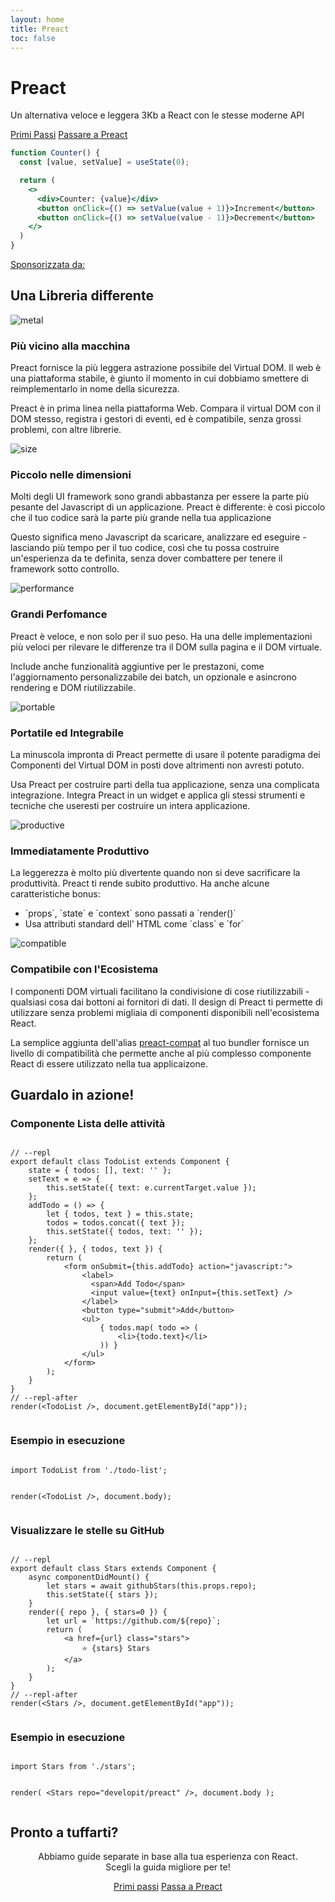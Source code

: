 ```yaml
---
layout: home
title: Preact
toc: false
---
```



<jumbotron>
    <h1>
        <logo height="1.5em" title="Preact" text="true" inverted="true">Preact</logo>
    </h1>
    <p class="tagline">Un alternativa veloce e leggera 3Kb a React con le stesse moderne API</p>
    <p class="intro-buttons">
        <a href="/guide/v10/getting-started" class="btn primary">Primi Passi</a>
        <a href="/guide/v10/switching-to-preact" class="btn secondary">Passare a Preact</a>
    </p>
</jumbotron>

```jsx
function Counter() {
  const [value, setValue] = useState(0);

  return (
    <>
      <div>Counter: {value}</div>
      <button onClick={() => setValue(value + 1)}>Increment</button>
      <button onClick={() => setValue(value - 1)}>Decrement</button>
    </>
  )
}
```

<div class="sponsors">
  <p><a href="https://opencollective.com/preact">Sponsorizzata da:</a></p>
  <sponsors></sponsors>
</div>

<section class="home-top">
    <h2>Una Libreria differente</h2>
</section>


<section class="home-section">
  <img src="/assets/home/metal.svg" alt="metal">

  <div>
    <h3>Più vicino alla macchina</h3>
    <p>
        Preact fornisce la più leggera astrazione possibile del Virtual DOM.
        Il web è una piattaforma stabile, è giunto il momento in cui dobbiamo smettere di reimplementarlo in nome della sicurezza.
    </p>
    <p>
       Preact è in prima linea nella piattaforma Web. Compara il virtual DOM con il DOM stesso,
       registra i gestori di eventi, ed è compatibile, senza grossi problemi, con altre librerie.
    </p>
  </div>
</section>


<section class="home-section">
  <img src="/assets/home/size.svg" alt="size">

  <div>
    <h3>Piccolo nelle dimensioni</h3>
    <p>
        Molti degli UI framework sono grandi abbastanza per essere la parte più pesante del Javascript di un applicazione.
        Preact è differente: è così piccolo che il tuo codice sarà la parte più grande nella tua applicazione
    </p>
    <p>
        Questo significa meno Javascript da scaricare, analizzare ed eseguire - lasciando più tempo per il tuo codice,
        così che tu possa costruire un'esperienza da te definita, senza dover combattere per tenere il framework sotto controllo.
    </p>
  </div>
</section>


<section class="home-section">
  <img src="/assets/home/performance.svg" alt="performance">

  <div>
    <h3>Grandi Perfomance</h3>
    <p>
        Preact è veloce, e non solo per il suo peso. Ha una delle implementazioni più veloci per rilevare le differenze tra il DOM sulla pagina e il DOM virtuale.
    </p>
    <p>
        Include anche funzionalità aggiuntive per le prestazoni, come l'aggiornamento personalizzabile dei batch, un opzionale e asincrono rendering e DOM riutilizzabile.
    </p>
  </div>
</section>


<section class="home-section">
  <img src="/assets/home/portable.svg" alt="portable">

  <div>
    <h3>Portatile ed Integrabile</h3>
    <p>
        La minuscola impronta di Preact permette di usare il potente paradigma dei Componenti del Virtual DOM in posti dove altrimenti non avresti potuto.
    </p>
    <p>
        Usa Preact per costruire parti della tua applicazione, senza una complicata integrazione. Integra Preact in un widget e applica gli stessi strumenti e tecniche che useresti per costruire un intera applicazione.
    </p>
  </div>
</section>


<section class="home-section">
  <img src="/assets/home/productive.svg" alt="productive">

  <div>
    <h3>Immediatamente Produttivo</h3>
    <p>
        La leggerezza è molto più divertente quando non si deve sacrificare la produttività. Preact ti rende subito
        produttivo. Ha anche alcune caratteristiche bonus:
    </p>
    <ul>
        <li>`props`, `state` e `context` sono passati a `render()`</li>
        <li>Usa attributi standard dell' HTML come `class` e `for`</li>
    </ul>
  </div>
</section>


<section class="home-section">
  <img src="/assets/home/compatible.svg" alt="compatible">

  <div>
    <h3>Compatibile con l'Ecosistema</h3>
    <p>
        I componenti DOM virtuali facilitano la condivisione di cose riutilizzabili - qualsiasi cosa dai bottoni ai fornitori di dati.
        Il design di Preact ti permette di utilizzare senza problemi migliaia di componenti disponibili nell'ecosistema React.
    </p>
    <p>
        La semplice aggiunta dell'alias <a href="/guide/v10/switching-to-preact#how-to-alias-preact-compat">preact-compat</a> al tuo bundler fornisce un livello di compatibilità che permette anche al più complesso componente React di essere utilizzato nella tua applicaizone.
    </p>
  </div>
</section>


<section class="home-top">
    <h2>Guardalo in azione!</h2>
</section>


<section class="home-split">
    <div>
        <h3>Componente Lista delle attività</h3>
        <pre><code class="lang-jsx">
// --repl
export default class TodoList extends Component {
    state = { todos: [], text: '' };
    setText = e =&gt; {
        this.setState({ text: e.currentTarget.value });
    };
    addTodo = () =&gt; {
        let { todos, text } = this.state;
        todos = todos.concat({ text });
        this.setState({ todos, text: '' });
    };
    render({ }, { todos, text }) {
        return (
            &lt;form onSubmit={this.addTodo} action="javascript:"&gt;
                &lt;label&gt;
                  &lt;span&gt;Add Todo&lt;/span&gt;
                  &lt;input value={text} onInput={this.setText} /&gt;
                &lt;/label&gt;
                &lt;button type="submit"&gt;Add&lt;/button&gt;
                &lt;ul&gt;
                    { todos.map( todo =&gt; (
                        &lt;li&gt;{todo.text}&lt;/li&gt;
                    )) }
                &lt;/ul&gt;
            &lt;/form&gt;
        );
    }
}
// --repl-after
render(&lt;TodoList /&gt;, document.getElementById("app"));
        </code></pre>
    </div>
    <div>
        <h3>Esempio in esecuzione</h3>
        <pre repl="false"><code class="lang-jsx">
import TodoList from './todo-list';

render(&lt;TodoList /&gt;, document.body);
        </code></pre>
        <div class="home-demo">
            <todo-list></todo-list>
        </div>
    </div>
</section>


<section class="home-split">
    <div>
        <h3>Visualizzare le stelle su GitHub</h3>
        <pre><code class="lang-jsx">
// --repl
export default class Stars extends Component {
    async componentDidMount() {
        let stars = await githubStars(this.props.repo);
        this.setState({ stars });
    }
    render({ repo }, { stars=0 }) {
        let url = `https://github.com/${repo}`;
        return (
            &lt;a href={url} class="stars"&gt;
                ⭐️ {stars} Stars
            &lt;/a&gt;
        );
    }
}
// --repl-after
render(&lt;Stars /&gt;, document.getElementById("app"));
        </code></pre>
    </div>
    <div>
        <h3>Esempio in esecuzione</h3>
        <pre repl="false"><code class="lang-jsx">
import Stars from './stars';

render(
    &lt;Stars repo="developit/preact" /&gt;,
    document.body
);
        </code></pre>
        <div class="home-demo">
            <github-stars simple user="developit" repo="preact"></github-stars>
        </div>
    </div>
</section>


<section class="home-top">
    <h2>Pronto a tuffarti?</h2>
</section>


<section style="text-align:center;">
    <p>
        Abbiamo guide separate in base alla tua esperienza con React.
        <br>
        Scegli la guida migliore per te!
    </p>
    <p>
        <a href="/guide/v10/getting-started" class="btn primary">Primi passi</a>
        <a href="/guide/v10/switching-to-preact" class="btn secondary">Passa a Preact</a>
    </p>
</section>
